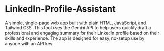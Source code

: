 # LinkedIn-Profile-Assistant
A simple, single-page web app built with plain HTML, JavaScript, and Tailwind CSS. This tool uses the Gemini API to help users quickly draft a professional and engaging summary for their LinkedIn profile based on their skills and experience. The app is designed for easy, no-setup use by anyone with an API key.
